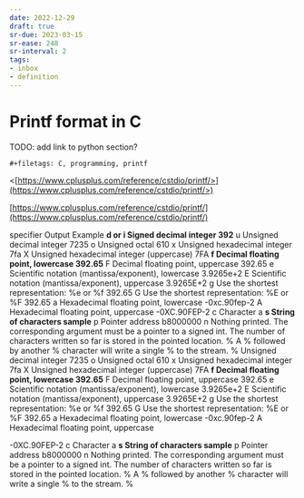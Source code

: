 ```yaml
---
date: 2022-12-29
draft: true
sr-due: 2023-03-15
sr-ease: 248
sr-interval: 2
tags:
- inbox
- definition
---
```


# Printf format in C

TODO: add link to python section?
```{=org}
#+filetags: C, programming, printf
```

<[https://www.cplusplus.com/reference/cstdio/printf/>](https://www.cplusplus.com/reference/cstdio/printf/>)

[https://www.cplusplus.com/reference/cstdio/printf/](https://www.cplusplus.com/reference/cstdio/printf/)

specifier	Output	Example
**d or i	Signed decimal integer	392**
u	Unsigned decimal integer	7235
o	Unsigned octal	610
x	Unsigned hexadecimal integer	7fa
X	Unsigned hexadecimal integer (uppercase)	7FA
**f	Decimal floating point, lowercase	392.65**
F	Decimal floating point, uppercase	392.65
e	Scientific notation (mantissa/exponent), lowercase	3.9265e+2
E	Scientific notation (mantissa/exponent), uppercase	3.9265E+2
g	Use the shortest representation: %e or %f	392.65
G	Use the shortest representation: %E or %F	392.65
a	Hexadecimal floating point, lowercase	-0xc.90fep-2
A	Hexadecimal floating point, uppercase	-0XC.90FEP-2
c	Character	a
**s	String of characters	sample**
p	Pointer address	b8000000
n	Nothing printed.
The corresponding argument must be a pointer to a signed int.
The number of characters written so far is stored in the pointed location.
%	A % followed by another % character will write a single % to the stream.	%
Unsigned decimal integer 7235 o Unsigned octal 610 x Unsigned
hexadecimal integer 7fa X Unsigned hexadecimal integer (uppercase) 7FA
****f Decimal floating point, lowercase 392.65**** F Decimal floating
point, uppercase 392.65 e Scientific notation (mantissa/exponent),
lowercase 3.9265e+2 E Scientific notation (mantissa/exponent), uppercase
3.9265E+2 g Use the shortest representation: %e or %f 392.65 G Use the
shortest representation: %E or %F 392.65 a Hexadecimal floating point,
lowercase -0xc.90fep-2 A Hexadecimal floating point, uppercase

-0XC.90FEP-2 c Character a ****s String of characters sample**** p
Pointer address b8000000 n Nothing printed. The corresponding argument
must be a pointer to a signed int. The number of characters written so
far is stored in the pointed location. % A % followed by another %
character will write a single % to the stream. %